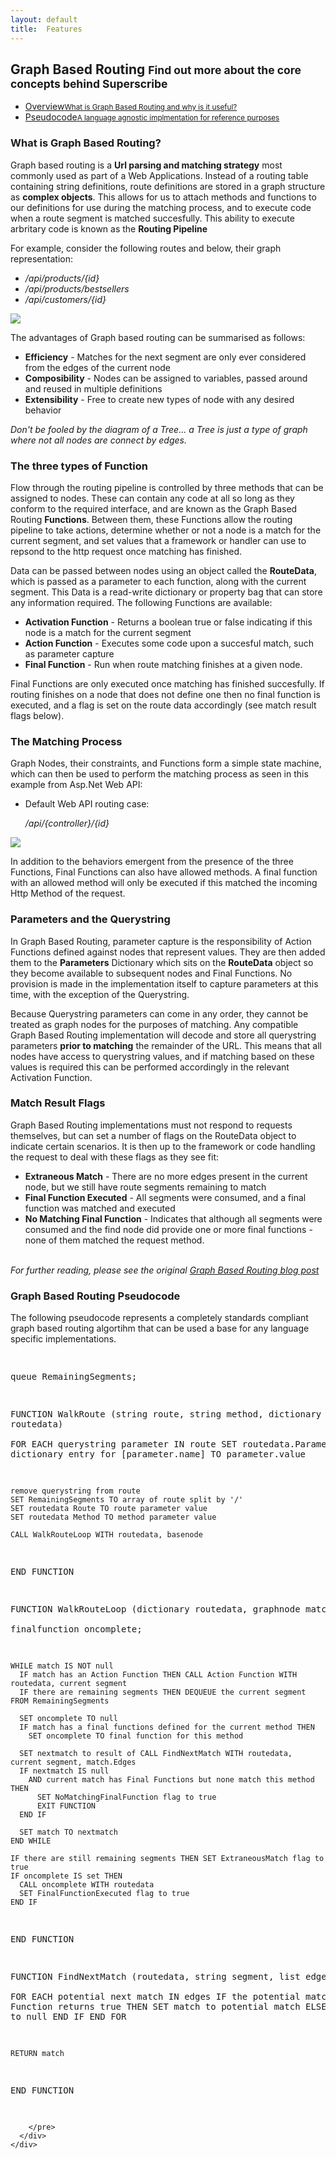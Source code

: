 ```yaml
---
layout: default
title:  Features
---
```


<div class="block">
    <h2 class="title-divider"><span>Graph <span class="de-em">Based Routing</span></span>
    <small>Find out more about the core concepts behind Superscribe</small>
    </h2>
    <div class="tabbable tabs-left vertical-tabs bold-tabs row">
    <ul class="nav nav-tabs nav-stacked col-md-4">
      <li class="active"> <a href="#overview" data-toggle="tab">Overview<small>What is Graph Based Routing and why is it useful?</small><i class="icon-angle-right"></i></a> </li>
      <li><a href="#pseudocode" data-toggle="tab">Pseudocode<small>A language agnostic implmentation for reference purposes</small><i class="icon-angle-right"></i></a> </li>
    </ul>    
    <div class="tab-content col-md-8">
      <div class="tab-pane active col-sm-12 col-md-12" id="overview">
        <h3 class="visible-phone">What is Graph Based Routing?</h3>
        <p>Graph based routing is a <strong>Url parsing and matching strategy</strong> most commonly used as part of a Web Applications. Instead of a routing table containing string definitions, route definitions are stored in a graph structure as <strong>complex objects</strong>. This allows for us to attach methods and functions to our definitions for use during the matching process, and to execute code when a route segment is matched succesfully. This ability to execute arbritary code is known as the <strong>Routing Pipeline</strong></p>
        <p>For example, consider the following routes and below, their graph representation:</p>
        <ul>
          <li><em>/api/products/{id}</em></li>
          <li><em>/api/products/bestsellers</em></li>
          <li><em>/api/customers/{id}</em></li>  
        </ul>
        <img src="img/graph-complex.png" />
        <br/>
        <p>The advantages of Graph based routing can be summarised as follows:</p>
        <ul>
          <li><strong>Efficiency</strong> - Matches for the next segment are only ever considered from the edges of the current node</li>
          <li><strong>Composibility</strong> - Nodes can be assigned to variables, passed around and reused in multiple definitions</li>
          <li><strong>Extensibility</strong> - Free to create new types of node with any desired behavior</li>
        </ul>
        <div class="well well-mini pull-center">
          <em>Don't be fooled by the diagram of a Tree... a Tree is just a type of graph where not all nodes are connect by edges.</em>
        </div>
        <h3 class="visible-phone title">The three types of Function</h3>
        <p>
          Flow through the routing pipeline is controlled by three methods that can be assigned to nodes. These can contain any code at all so long as they conform to the required interface, and are known as the Graph Based Routing <strong>Functions</strong>. Between them, these Functions allow the routing pipeline to take actions, determine whether or not a node is a match for the current segment, and set values that a framework or handler can use to repsond to the http request once matching has finished.</p>
        <p>
          Data can be passed between nodes using an object called the <strong>RouteData</strong>, which is passed as a parameter to each function, along with the current segment. This Data is a read-write dictionary or property bag that can store any information required. The following Functions are available:
        </p>
        <ul>
          <li><strong>Activation Function</strong> - Returns a boolean true or false indicating if this node is a match for the current segment</li>
          <li><strong>Action Function</strong> - Executes some code upon a succesful match, such as parameter capture</li>
          <li><strong>Final Function</strong> - Run when route matching finishes at a given node.</li>
        </ul>
        <p>Final Functions are only executed once matching has finished succesfully. If routing finishes on a node that does not define one then no final function is executed, and a flag is set on the route data accordingly (see match result flags below).</p>
        <h3 class="visible-phone title">The Matching Process</h3>
        <p>Graph Nodes, their constraints, and Functions form a simple state machine, which can then be used to perform the matching process as seen in this example from Asp.Net Web API:</p>
        <ul>
          <li>Default Web API routing case:<p><em>/api/{controller}/{id}</em></p></li>
        </ul>
        <img src="img/basicstatemachine.png" />
        <p>In addition to the behaviors emergent from the presence of the three Functions, Final Functions can also have allowed methods. A final function with an allowed method will only be executed if this matched the incoming Http Method of the request.
        </ul>
        <h3 class="visible-phone title">Parameters and the Querystring</h3>
        <p>
          In Graph Based Routing, parameter capture is the responsibility of Action Functions defined against nodes that represent values. They are then added them to the <strong>Parameters</strong> Dictionary which sits on the <strong>RouteData</strong> object so they become available to subsequent nodes and Final Functions. No provision is made in the implementation itself to capture parameters at this time, with the exception of the Querystring.</p>
        <p>
          Because Querystring parameters can come in any order, they cannot be treated as graph nodes for the purposes of matching. Any compatible Graph Based Routing implementation will decode and store all querystring parameters <strong>prior to matching</strong> the remainder of the URL. This means that all nodes have access to querystring values, and if matching based on these values is required this can be performed accordingly in the relevant Activation Function.
        </p>
        <h3 class="visible-phone title">Match Result Flags</h3>
        <p>
        Graph Based Routing implementations must not respond to requests themselves, but can set a number of flags on the RouteData object to indicate certain scenarios. It is then up to the framework or code handling the request to deal with these flags as they see fit:</p> 
        <ul>
          <li>
            <strong>Extraneous Match</strong> - There are no more edges present in the current node, but we still have route segments remaining to match
          </li>
          <li>
            <strong>Final Function Executed</strong> - All segments were consumed, and a final function was matched and executed
          </li>
          <li>
            <strong>No Matching Final Function</strong> - Indicates that although all segments were consumed and the find node did provide one or more final functions - none of them matched the request method.
          </li>
        </ul>
        <br/>
        <div class="well well-mini pull-center">
          <em>For further reading, please see the original <a href="http://roysvork.wordpress.com/2013/08/20/graph-based-routing/">Graph Based Routing blog post</a></em>
        </div>
      </div>
      <div class="tab-pane col-sm-12 col-md-12" id="pseudocode">
        <h3 class="visible-phone">Graph Based Routing Pseudocode</h3>
        <p>The following pseudocode represents a completely standards compliant graph based routing algortihm that can be used a base for any language specific implementations.</p>
         <pre class="prettyprint">

  queue RemainingSegments;

  FUNCTION WalkRoute (string route, string method, dictionary routedata)  
    FOR EACH querystring parameter IN route
      SET routedata.Parameters dictionary entry for [parameter.name] TO parameter.value

    remove querystring from route
    SET RemainingSegments TO array of route split by '/'
    SET routedata Route TO route parameter value
    SET routedata Method TO method parameter value

    CALL WalkRouteLoop WITH routedata, basenode
  END FUNCTION


  FUNCTION WalkRouteLoop (dictionary routedata, graphnode match)  
    finalfunction oncomplete;

    WHILE match IS NOT null    
      IF match has an Action Function THEN CALL Action Function WITH routedata, current segment
      IF there are remaining segments THEN DEQUEUE the current segment FROM RemainingSegments

      SET oncomplete TO null
      IF match has a final functions defined for the current method THEN
        SET oncomplete TO final function for this method

      SET nextmatch to result of CALL FindNextMatch WITH routedata, current segment, match.Edges
      IF nextmatch IS null
        AND current match has Final Functions but none match this method THEN
          SET NoMatchingFinalFunction flag to true
          EXIT FUNCTION
      END IF

      SET match TO nextmatch
    END WHILE

    IF there are still remaining segments THEN SET ExtraneousMatch flag to true
    IF oncomplete IS set THEN
      CALL oncomplete WITH routedata
      SET FinalFunctionExecuted flag to true
    END IF
  END FUNCTION


  FUNCTION FindNextMatch (routedata, string segment, list edges)    
    FOR EACH potential next match IN edges
      IF the potential match Activation Function returns true THEN
          SET match to potential match
      ELSE
          SET match to null
      END IF
    END FOR

    RETURN match
  END FUNCTION

        </pre>
      </div>
    </div>
  </div>
</div>